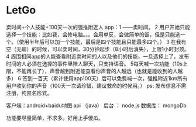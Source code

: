 LetGo
=====

卖时间+个人技能+100天一次的强推附近人
app：1 ——卖时间。
     2 用户开始只能选择一个技能：比如我，会修电脑。。。会用单反，会做简单的饭，但是只能选一个。（使用半年后可以加一个技能，最后是四个技能且只能最多四个。）
     3 在我有空（无聊）的时候，可以卖时间，30分钟起步（8小时后消失），上限1小时封顶。
     4 周围相同app的人能查看附近卖时间的人以及他们的技能，一旦选择上了，发布时间的人必须在选择的事件里陪人聊天，只支持语音。
     5每天喊一次功能（10s上限，不能再长了），声音越到附近能查看你声音的人越远（也就是能收到的人越多）
    6 签到一百天（累计使用app100天）后可以免费喊一次，强推附近1km所有用户收到你的声音（100天一次请珍惜，建议救命的时候用。）
ps: 发布信息不需注册，纯匿名形式。

客户端：android+baidu地图 api （java）
后台 ： node.js
数据库： mongoDb

功能要尽量简单，不求多。好用上手傻瓜。
